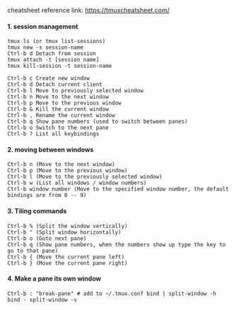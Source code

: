 cheatsheet reference link: https://tmuxcheatsheet.com/


#### 1. session management


```
tmux ls (or tmux list-sessions)
tmux new -s session-name 
Ctrl-b d Detach from session 
tmux attach -t [session name] 
tmux kill-session -t session-name

Ctrl-b c Create new window 
Ctrl-b d Detach current client
Ctrl-b l Move to previously selected window 
Ctrl-b n Move to the next window 
Ctrl-b p Move to the previous window
Ctrl-b & Kill the current window 
Ctrl-b , Rename the current window 
Ctrl-b q Show pane numbers (used to switch between panes) 
Ctrl-b o Switch to the next pane 
Ctrl-b ? List all keybindings
```

#### 2. moving between windows 

```
Ctrl-b n (Move to the next window) 
Ctrl-b p (Move to the previous window) 
Ctrl-b l (Move to the previously selected window) 
Ctrl-b w (List all windows / window numbers) 
Ctrl-b window number (Move to the specified window number, the default bindings are from 0 -- 9) 
```

#### 3. Tiling commands 
```
Ctrl-b % (Split the window vertically) 
Ctrl-b " (Split window horizontally) 
Ctrl-b o (Goto next pane) 
Ctrl-b q (Show pane numbers, when the numbers show up type the key to go to that pane) 
Ctrl-b { (Move the current pane left) 
Ctrl-b } (Move the current pane right) 
```

#### 4. Make a pane its own window 

```
Ctrl-b : "break-pane" # add to ~/.tmux.conf bind | split-window -h bind - split-window -v
```
